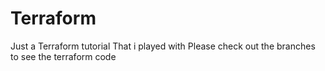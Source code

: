 # Terraform
Just a Terraform tutorial That i played with
Please check out the branches to see the terraform code
